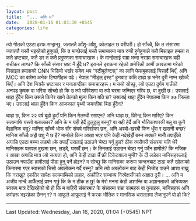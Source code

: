 ```yaml
---
layout: post
title:  "... अनि म"
date:   2020-01-16 01:03:30 +0545
categories: life
---
```

त्यो गीतको एउटा हरफ सम्झन्छु, जताततै आँशु-आँशु, कोलाहल छ वरीपरी। हो साँच्चै, कि त संसारमा जताततै यस्तै भइरहेको हुनुपर्छ, कि त मान्छेलाई यस्तै समाचारमा मात्र रुची हुनेहुनाले कतै मिसाइल हमला त कतै भ्रष्टचार, कतै डर त कतै प्रदुषणका समाचारहरू। के मान्छेलाई राम्रा भन्दा नराम्रा समाचारहरू बढी रुचीकर लाग्छ? कि साँच्चै संसार भ्रष्ट नै हुँदै छ?
इरानले इराकमा रहेको अमेरिकी आर्मी अखडामा गरेको मिसाइल हमलाको CNN भिडियो भर्खर सकेर थप “स्टीमुलेन्टस्” का लागि फेसबुकलाई घिसार्दै थिएँ, अनि MCC का बारेमा अनेक टिप्पणीहरू पढे। नेपाल “मीड्ल् इस्ट” हुनबाट कति टाढा छ भनेर दुरी नाप्न खोज्दै थिएँ। अनि देश भित्रकै भ्रष्टाचार र मनलाग्दीका समाचारहरू। म यसो सोच्छु, त्यो एउटा दुर्गम गाउँको अनपढ कृषक वा भरिया सोच्दो हो कि उ त्यो परिवेशमा वा त्यो घरमा जन्मिएर गरिव छ, वा दुखी छ। उसलाई थाहा हुँदैन किन उसले किनेर खाने तेलको मुल्य किन यति छ? उसलाई थाहा हुँद‍ैन नेपालमा किन ७७ जिल्ला भए। उसलाई थाहा हुँदैन किन आजकाल पृथ्वी जयन्तीमा बिदा हुँदैन?

थाहा छ, किन २२ वर्ष बुढो हुदाँ पनि किन मेलम्ची रसाएन? अनि थाहा छ, विरेन्द्र किन मारिए? किन सत्यमाथि यस्तो बलात्कार? अनि के म यही हेर्दै टुलुटुलु बस्नु? वा यही हेर्दै अनि भौतिकशास्त्री बन्नु वा कुनै बैज्ञानिक बन्नु? मानिस् साँच्चै भोक सँग संघर्ष गरिरहेका छन्, अनि अरबौ-खरबौँ किन धुँवा र खरानी बन्छ? मानिस साँच्चै अझै पशु नै छ है? मान्छेले किन आखा भएर पनि केही नदेखेझैँ बस्न सक्छ? मानौँ तपाईँको अगाडि एउटा बच्चा लड्यो।के तपाईँ उसलाई उठाउने चेष्टा गर्नु हुन्न? ठीक त्यसैगरी संसरमा यति धेरै मानिसहरू पलपल दुखमा छन्, लड्दै, घस्रदैँ छन्। के तिनलाई उठाउन चेष्टा गर्नु पर्दैन हामीले? कि नजिक र आखा अगाडि मात्र त्यो सत्यता हो, अनि केही टाढा चैँ फ्री टिकेटवाला मुभी? के दी लडेका मानिसहरूलाई उठाउन नपाउँदा हामीलाई पीडा हुनु पर्ने होइन? म सोच्छु कि मानिसका करूण क्रन्दनबाट टाढा कतै खोलाको किनारमा गएर स्वासको चिसो अवलोकन गर्दै बस्नु? अनि त्यो अबलोकन बाट केही निचोड पाउने आशा राख्नु कि नराख्नु? एकतिर सापेक्ष सत्यमाथिको प्राहार, अर्कोतिर सम्भाव्य निरपेक्षसँगको अज्ञात दुरी। ... अनि म अजीव मान्दै आफैँलाई प्रश्न गर्छु कि के म ठीक त छु!
के मेरो मनमा केही अशान्ति वा अज्ञानताको अभिव्यक्त स्वरूप मात्र देखिरहेको पो हो कि म बाहिरी संसारमा? के संसारमा राम्रा कामहरू वा कुराहरू, मानिसहरू अनि कर्महरू भइरहेका छैनन् र? म आफूले आफूलाई न‍ै फरक भौतिक र मानसिक धरातलमा लैजानुपर्ने पो हो कि?

----------
Last Updated: Wednesday, Jan 16, 2020, 01:04 (+0545) NPT